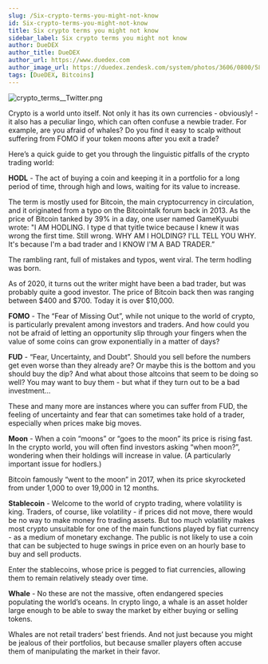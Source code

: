 ```yaml
---
slug: /Six-crypto-terms-you-might-not-know
id: Six-crypto-terms-you-might-not-know
title: Six crypto terms you might not know
sidebar_label: Six crypto terms you might not know
author: DueDEX
author_title: DueDEX
author_url: https://www.duedex.com
author_image_url: https://duedex.zendesk.com/system/photos/3606/0800/5893/twitter4.png
tags: [DueDEX, Bitcoins]
---
```


![crypto_terms__Twitter.png](https://duedex.zendesk.com/hc/article_attachments/360088521534/crypto_terms__Twitter.png)

Crypto is a world unto itself. Not only it has its own currencies - obviously! - it also has a peculiar lingo, which can often confuse a newbie trader. For example, are you afraid of whales? Do you find it easy to scalp without suffering from FOMO if your token moons after you exit a trade?

Here’s a quick guide to get you through the linguistic pitfalls of the crypto trading world:

**HODL**  - The act of buying a coin and keeping it in a portfolio for a long period of time, through high and lows, waiting for its value to increase.

The term is mostly used for Bitcoin, the main cryptocurrency in circulation, and it originated from a typo on the Bitcointalk forum back in 2013. As the price of Bitcoin tanked by 39% in a day, one user named GameKyuubi wrote: "I AM HODLING. I type d that tyitle twice because I knew it was wrong the first time. Still wrong. WHY AM I HOLDING? I'LL TELL YOU WHY. It's because I'm a bad trader and I KNOW I'M A BAD TRADER.”

The rambling rant, full of mistakes and typos, went viral. The term hodling was born.

As of 2020, it turns out the writer might have been a bad trader, but was probably quite a good investor. The price of Bitcoin back then was ranging between $400 and $700. Today it is over $10,000.

**FOMO**  - The “Fear of Missing Out”, while not unique to the world of crypto, is particularly prevalent among investors and traders. And how could you not be afraid of letting an opportunity slip through your fingers when the value of some coins can grow exponentially in a matter of days?

**FUD**  - “Fear, Uncertainty, and Doubt”. Should you sell before the numbers get even worse than they already are? Or maybe this is the bottom and you should buy the dip? And what about those altcoins that seem to be doing so well? You may want to buy them - but what if they turn out to be a bad investment…

These and many more are instances where you can suffer from FUD, the feeling of uncertainty and fear that can sometimes take hold of a trader, especially when prices make big moves.

**Moon**  - When a coin “moons” or “goes to the moon” its price is rising fast. In the crypto world, you will often find investors asking “when moon?”, wondering when their holdings will increase in value. (A particularly important issue for hodlers.)

Bitcoin famously “went to the moon” in 2017, when its price skyrocketed from under 1,000 to over 19,000 in 12 months.

**Stablecoin**  - Welcome to the world of crypto trading, where volatility is king. Traders, of course, like volatility - if prices did not move, there would be no way to make money fro trading assets. But too much volatility makes most crypto unsuitable for one of the main functions played by fiat currency - as a medium of monetary exchange. The public is not likely to use a coin that can be subjected to huge swings in price even on an hourly base to buy and sell products.

Enter the stablecoins, whose price is pegged to fiat currencies, allowing them to remain relatively steady over time.

**Whale**  - No these are not the massive, often endangered species populating the world’s oceans. In crypto lingo, a whale is an asset holder large enough to be able to sway the market by either buying or selling tokens.

Whales are not retail traders’ best friends. And not just because you might be jealous of their portfolios, but because smaller players often accuse them of manipulating the market in their favor.